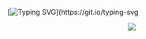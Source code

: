 [![Typing SVG](https://readme-typing-svg.herokuapp.com?font=Fira+Code&duration=5001&pause=1000&color=1AA5F7&center=true&multiline=true&width=435&lines=The+harder%2C+ther+luckier!)](https://git.io/typing-svg
<div align="center">
    <img src="https://activity-graph.herokuapp.com/graph?username=1314liuwei&theme=minimal" />
</div>
